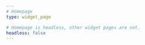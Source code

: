 ```yaml
---
# Homepage
type: widget_page

# Homepage is headless, other widget pages are not.
headless: false
---
```

